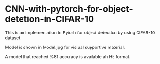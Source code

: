 # CNN-with-pytorch-for-object-detetion-in-CIFAR-10
This is an implementation in Pytorh for object detection by using CIFAR-10 dataset

Model is shown in Model.jpg for visiual supportive material.

A model that reached %81 accuracy is available ah H5 format.
